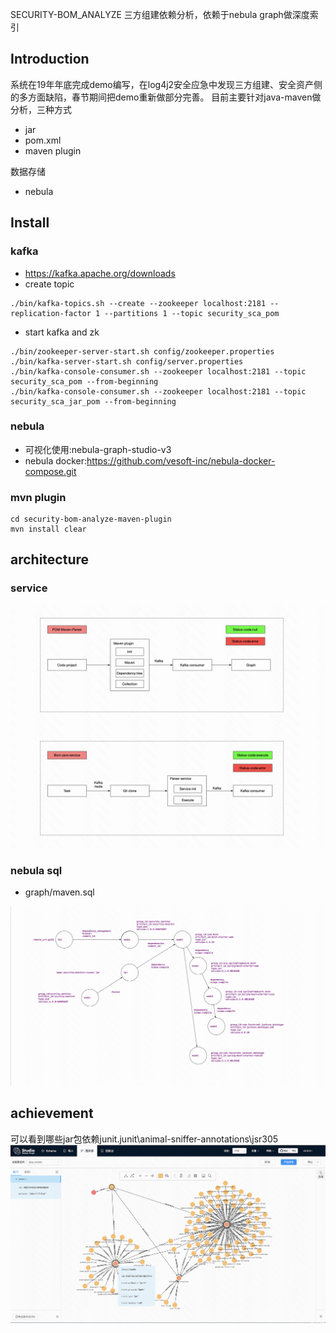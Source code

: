SECURITY-BOM_ANALYZE
三方组建依赖分析，依赖于nebula graph做深度索引

## Introduction
系统在19年年底完成demo编写，在log4j2安全应急中发现三方组建、安全资产侧的多方面缺陷，春节期间把demo重新做部分完善。
目前主要针对java-maven做分析，三种方式
- jar
- pom.xml
- maven plugin

数据存储
- nebula

## Install
### kafka
- https://kafka.apache.org/downloads
- create topic
```shell
./bin/kafka-topics.sh --create --zookeeper localhost:2181 --replication-factor 1 --partitions 1 --topic security_sca_pom
```
- start kafka and zk
```shell
./bin/zookeeper-server-start.sh config/zookeeper.properties
./bin/kafka-server-start.sh config/server.properties
./bin/kafka-console-consumer.sh --zookeeper localhost:2181 --topic security_sca_pom --from-beginning
./bin/kafka-console-consumer.sh --zookeeper localhost:2181 --topic security_sca_jar_pom --from-beginning
```

### nebula 
- 可视化使用:nebula-graph-studio-v3
- nebula docker:https://github.com/vesoft-inc/nebula-docker-compose.git

### mvn plugin
```shell
cd security-bom-analyze-maven-plugin
mvn install clear
```

## architecture
### service
![](docs/service.png)
### nebula sql
- graph/maven.sql

![](docs/graph.png)

## achievement
可以看到哪些jar包依赖junit.junit\animal-sniffer-annotations\jsr305
![](docs/result.png)